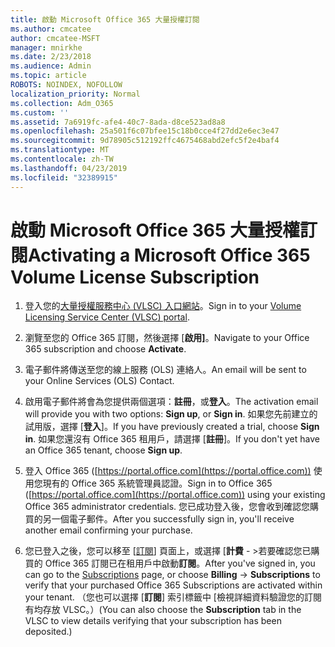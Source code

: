 ```yaml
---
title: 啟動 Microsoft Office 365 大量授權訂閱
ms.author: cmcatee
author: cmcatee-MSFT
manager: mnirkhe
ms.date: 2/23/2018
ms.audience: Admin
ms.topic: article
ROBOTS: NOINDEX, NOFOLLOW
localization_priority: Normal
ms.collection: Adm_O365
ms.custom: ''
ms.assetid: 7a6919fc-afe4-40c7-8ada-d8ce523ad8a8
ms.openlocfilehash: 25a501f6c07bfee15c18b0cce4f27dd2e6ec3e47
ms.sourcegitcommit: 9d78905c512192ffc4675468abd2efc5f2e4baf4
ms.translationtype: MT
ms.contentlocale: zh-TW
ms.lasthandoff: 04/23/2019
ms.locfileid: "32389915"
---
```

# <a name="activating-a-microsoft-office-365-volume-license-subscription"></a><span data-ttu-id="2fe05-102">啟動 Microsoft Office 365 大量授權訂閱</span><span class="sxs-lookup"><span data-stu-id="2fe05-102">Activating a Microsoft Office 365 Volume License Subscription</span></span>

1. <span data-ttu-id="2fe05-103">登入您的[大量授權服務中心 (VLSC) 入口網站](http://go.microsoft.com/fwlink/p/?LinkId=329762)。</span><span class="sxs-lookup"><span data-stu-id="2fe05-103">Sign in to your [Volume Licensing Service Center (VLSC) portal](http://go.microsoft.com/fwlink/p/?LinkId=329762).</span></span>
    
2. <span data-ttu-id="2fe05-104">瀏覽至您的 Office 365 訂閱，然後選擇 [**啟用]**。</span><span class="sxs-lookup"><span data-stu-id="2fe05-104">Navigate to your Office 365 subscription and choose **Activate**.</span></span>
    
3. <span data-ttu-id="2fe05-105">電子郵件將傳送至您的線上服務 (OLS) 連絡人。</span><span class="sxs-lookup"><span data-stu-id="2fe05-105">An email will be sent to your Online Services (OLS) Contact.</span></span>
    
4. <span data-ttu-id="2fe05-106">啟用電子郵件將會為您提供兩個選項：**註冊**，或**登入**。</span><span class="sxs-lookup"><span data-stu-id="2fe05-106">The activation email will provide you with two options: **Sign up**, or **Sign in**.</span></span> <span data-ttu-id="2fe05-107">如果您先前建立的試用版，選擇 [**登入**]。</span><span class="sxs-lookup"><span data-stu-id="2fe05-107">If you have previously created a trial, choose **Sign in**.</span></span> <span data-ttu-id="2fe05-108">如果您還沒有 Office 365 租用戶，請選擇 [**註冊**]。</span><span class="sxs-lookup"><span data-stu-id="2fe05-108">If you don't yet have an Office 365 tenant, choose **Sign up**.</span></span>
    
5. <span data-ttu-id="2fe05-109">登入 Office 365 ([https://portal.office.com](https://portal.office.com)) 使用您現有的 Office 365 系統管理員認證。</span><span class="sxs-lookup"><span data-stu-id="2fe05-109">Sign in to Office 365 ([https://portal.office.com](https://portal.office.com)) using your existing Office 365 administrator credentials.</span></span> <span data-ttu-id="2fe05-110">您已成功登入後，您會收到確認您購買的另一個電子郵件。</span><span class="sxs-lookup"><span data-stu-id="2fe05-110">After you successfully sign in, you'll receive another email confirming your purchase.</span></span>
    
6. <span data-ttu-id="2fe05-111">您已登入之後，您可以移至 [[訂閱](https://go.microsoft.com/fwlink/p/?linkid=842054)] 頁面上，或選擇 [**計費** - \>若要確認您已購買的 Office 365 訂閱已在租用戶中啟動**訂閱**。</span><span class="sxs-lookup"><span data-stu-id="2fe05-111">After you've signed in, you can go to the [Subscriptions](https://go.microsoft.com/fwlink/p/?linkid=842054) page, or choose **Billing** -\> **Subscriptions** to verify that your purchased Office 365 Subscriptions are activated within your tenant.</span></span> <span data-ttu-id="2fe05-112">（您也可以選擇 [**訂閱**] 索引標籤中 [檢視詳細資料驗證您的訂閱有均存放 VLSC。）</span><span class="sxs-lookup"><span data-stu-id="2fe05-112">(You can also choose the **Subscription** tab in the VLSC to view details verifying that your subscription has been deposited.)</span></span> 
    


